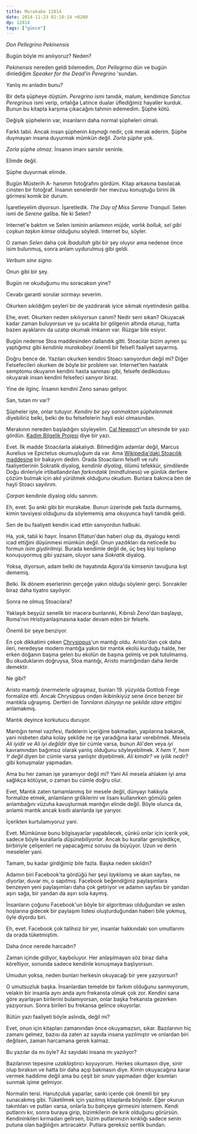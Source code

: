 ```yaml
---
title: Murakabe 12814
date: 2014-11-23 02:18:14 +0200
dp: 12814
tags: ["günce"]
---
```


*Don Pellegrino Pekinensis*

Bugün böyle mi anılıyoruz? Neden?

*Pekinensis* nereden geldi bilemedim, *Don Pellegrino* dün ve bugün
dinlediğim *Speaker for the Dead*'in *Peregrino* 'sundan.

Yanlış mı anladın bunu?

Bir defa şüpheye düştüm. *Peregrino* ismi tanıdık, malum, kendimize
*Sanctus Peregrinus* ismi verip, ortalığa Latince dualar üflediğimiz
hayaller kurduk. Bunun bu kitapta karşıma çıkacağını tahmin edemedim.
Şüphe kötü.

Değişik şüphelerin var, insanların daha normal şüpheleri olmalı.

Farklı tabii. Ancak insan şüphenin *kaynağı* nedir, çok merak ederim.
Şüphe duymayan insana duyurmak mümkün değil. *Zorla şüphe* yok.

*Zorla şüphe olmaz.* İnsanın imanı sarsılır seninle.

Elimde değil.

Şüphe duyurmak elimde.

Bugün Müsterih A- hanımın fotoğrafını gördüm. Kitap arkasına
basılacak cinsten bir fotoğraf. İnsanın senelerdir her mevzuu konuştuğu
birini ilk görmesi komik bir durum.

İşaretleyelim diyorsun. İşaretledik. *The Day of Miss Serene Tranquil*.
Selen ismi de *Serene* galiba. Ne ki Selen?

Internet'e baktım ve Selen isminin anlamının *müjde, varlık bolluk, sel
gibi coşkun taşkın kimse* olduğunu söyledi. Internet bu, söyler.

O zaman *Selen* daha çok *İbadullah* gibi bir şey oluyor ama nedense
önce isim bulunmuş, sonra anlam uydurulmuş gibi geldi.

*Verbum sine signo.*

Onun gibi bir şey.

Bugün ne okuduğumu mu soracaksın yine?

Cevabı garanti sorular sormayı severim.

Okurken sıkıldığım şeyleri bir de yazdırarak iyice sıkmak niyetindesin
galiba.

Ehe, evet. Okurken neden sıkılıyorsun canım? Nedir seni sıkan? Okuyacak
kadar zaman buluyorsun ve şu sıcakta bir gölgenin altında oturup, hatta
bazen ayaklarını da uzatıp okumak imkanın var. Rüzgar bile esiyor.

Bugün nedense Stoa maddesinden dallandık gitti. Stoacılar bizim aynen şu
yaptığımız gibi *kendinle murakabeyi* önemli bir felsefi faaliyet
sayarmış.

Doğru bence de. Yazıları okurken kendini Stoacı sanıyordun değil mi?
Diğer Felsefecileri okurken de böyle bir problem var. Internet'ten
hastalık semptomu okuyanın kendini hasta sanması gibi, felsefe
dedikodusu okuyarak insan kendini felsefeci sanıyor biraz.

Yine de ilginç. İnsanın kendini Zeno sanası geliyor.

San, tutan mı var?

Şüpheler işte, onlar tutuyor. *Kendini bir şey sanmaktan şüphelenmek*
diyebiliriz belki, belki de bu felsefelerin hayli eski olmasından.

Merakının nereden başladığını söyleyelim. [Cal Newport](http://calnewport.com)'un sitesinde bir yazı gördün. [Kadim Bilgelik Projesi](http://ancientwisdomproject.com) diye bir yazı.

Evet. İlk madde Stoacılarla alakalıydı. Bilmediğim adamlar değil, Marcus Aurelius ve Epictetus okumuşluğum da var. Ama [Wikipedia'daki Stoacılık maddesine](http://wikipedia.com/wiki/Stoicism) bir bakayım dedim.  Orada Stoacıların felsefi ve ruhi faaliyetlerinin Sokratik diyalog, *kendinle diyalog*, ölümü tefekkür, şimdilerde Doğu dinleriyle irtibatlandırılan *farkındalık* (mindfulness) ve günlük dertlere çözüm bulmak için akıl yürütmek olduğunu okudum. Bunlara bakınca ben de hayli Stoacı sayılırım.

*Çarpan* kendinle diyalog oldu sanırım.

Eh, evet. Şu anki gibi bir murakabe. Bunun üzerinde pek fazla durmamış, kimin tavsiyesi olduğunu da söylememiş ama okuyunca hayli tanıdık geldi.

Sen de bu faaliyeti kendin icad ettin sanıyordun halbuki.

Ha, yok, tabii ki hayır. İnsanın Eflatun'dan haberi olup da, diyalogu kendi icad ettiğini düşünmesi mümkün değil. Onun yazdıkları da neticede bu formun *isim giydirilmişi.* Burada kendimle değil de, üç beş kişi toplanıp konuşuyormuş gibi yazsam, oluyor sana *Sokratik* diyalog.

Yoksa, diyorsun, adam belki de hayatında Agora'da kimsenin tavuğuna kışt dememiş.

Belki. İlk dönem eserlerinin gerçeğe yakın olduğu söylenir gerçi.  Sonrakiler biraz daha tiyatro sayılıyor.

Sonra ne olmuş Stoacılara?

Yaklaşık beşyüz senelik bir macera bunlarınki, Kıbrıslı Zeno'dan başlayıp, Roma'nın Hristiyanlaşmasına kadar devam eden bir felsefe.

Önemli bir şeye benziyor.

En çok dikkatimi çeken [Chrysippus](http://en.wikipedia.com/wiki/Chrysippus)'un mantığı oldu. Aristo'dan çok daha ileri, neredeyse modern mantığa yakın bir mantık ekolü kurduğu halde, her erken doğanın başına gelen bu ekolün de başına gelmiş ve pek tutulmamış. Bu okuduklarım doğruysa, Stoa mantığı, Aristo mantığından daha ilerde demektir.

Ne gibi?

Aristo mantığı önermelerle uğraşmaz, bunları 19. yüzyılda Gottlob Frege formalize etti. Ancak Chrysippus ondan ikibinikiyüz sene önce benzer bir mantıkla uğraşmış. Dertleri de *Tanrıların dünyayı ne şekilde idare ettiğini* anlamakmış.

Mantık deyince korkutucu duruyor.

Mantığın temel vazifesi, ifadelerin içeriğine bakmadan, yapılarına bakarak, yani nisbeten daha kolay şekilde ne işe yaradığına karar verebilmek. Mesela *Ali iyidir ve Ali iyi değildir* diye bir cümle varsa, bunun Ali'den veya *iyi* kavramından bağımsız olarak yanlış olduğunu söyleyebilmek. *X hem Y, hem Y değil* diyen bir cümle varsa yanlıştır diyebilmek. *Ali kimdir?* ve *iyilik nedir?* gibi konuşmalar yapmadan.

Ama bu her zaman işe yaramıyor değil mi? Yani Ali mesela ahlaken iyi ama sağlıkça kötüyse, o zaman bu cümle doğru olur.

Evet, Mantık zaten tamamlanmış bir mesele değil, dünyayı hakkıyla formalize etmek, anlamların griliklerini ve lisanı kullanırken gömülü gelen anlambağını vüzuha kavuşturmak mantığın elinde değil. Böyle olunca da, anlamlı mantık ancak kısıtlı alanlarda işe yarıyor.

İçerikten kurtulamıyoruz yani.

Evet. Mümkünse bunu bilgisayarlar yapabilecek, çünkü onlar için içerik yok, sadece böyle kurallarla *düşünebiliyorlar.* Ancak bu kurallar genişledikçe, birbiriyle çelişenleri ne yapacağımız sorusu da büyüyor.  Uzun ve derin meseleler yani.

Tamam, bu kadar girdiğimiz bile fazla. Başka neden sıkıldın?

Adamın biri Facebook'ta gördüğü her şeyi *layklamış* ve akan sayfası, ne diyorlar, duvar mı, o sapıtmış. Facebook beğendiğiniz paylaşımlara benzeyen yeni paylaşımları daha çok getiriyor ve adamın sayfası bir yandan aşırı sağa, bir yandan da aşırı sola kaymış.

İnsanların çoğunu Facebook'un böyle bir algoritması olduğundan ve aslen hoşlarına gidecek bir paylaşım listesi oluşturduğundan haberi bile yokmuş, öyle diyordu biri.

Eh, evet. Facebook çok talihsiz bir yer, insanlar hakkındaki son umutlarımı da orada tüketmiştim.

Daha önce nerede harcadın?

Zaman içinde gidiyor, kayboluyor. Her anlaşılmayan söz biraz daha köreltiyor, sonunda sadece kendinle konuşmaya başlıyorsun.

Umudun yoksa, neden bunları herkesin okuyacağı bir yere yazıyorsun?

O umutsuzluk başka. İnsanlardan temelde bir farkım olduğunu sanmıyorum, velakin bir insanla aynı anda aynı frekansta olmak çok zor. Kendini sana göre ayarlayan birilerini bulamıyorsan, onlar başka frekansta gezerken yazıyorsun. Sonra birileri bu frekansa gelince okuyorlar.

Bütün yazı faaliyeti böyle aslında, değil mi?

Evet, onun için kitapları zamanından önce okuyamazsın, sıkar.  Bazılarının hiç zamanı gelmez, bazısı da zaten az sayıda insana yazılmıştır ve onlardan biri değilsen, zaman harcamana gerek kalmaz.

Bu yazılar da mı öyle? Az sayıdaki insana mı yazılıyor?

Bazılarının tepesine *uzaklaştırıcı* koyuyorum. Herkes okumasın diye, sinir olup bıraksın ve hatta bir daha açıp bakmasın diye. Kimin okuyacağına karar vermek haddime değil ama bu çeşit bir *sınav* yapmadan diğer kısımları sunmak işime gelmiyor.

Normalin tersi. Hanutçuluk yaparlar, sanki içerde çok önemli bir şey sunacakmış gibi. Tüketilmek için yazılmış kitaplarda böyledir.  Eğer okurun takıntıları ve putları varsa, onlarla bu bahçeye girmesini istemem. Kendi putlarını kır, sonra buraya girip, bizimkilerin de kırık olduğunu görürsün. Kendininkileri kırmadan gelirsen, bizim putlarımızın kırıklığı sadece senin putuna olan bağlılığını artıracaktır. Putlara gereksiz sertlik bundan.
